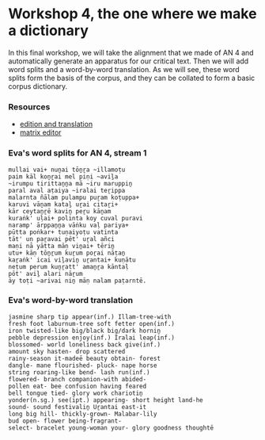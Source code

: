 # Workshop 4, the one where we make a dictionary

In this final workshop, we will take the alignment that we made of AN 4 and automatically generate an apparatus for our critical text. Then we will add word splits and a word-by-word translation. As we will see, these word splits form the basis of the corpus, and they can be collated to form a basic corpus dictionary.

### Resources
* [edition and translation](https://cloud.uni-hamburg.de/s/REcrHiDjwL5b3HJ)
* [matrix editor](https://chchch.github.io/sanskrit-alignment/matrix-editor)


### Eva's word splits for AN 4, stream 1
    mullai vai+ nuṉai tōṉṟa ~illamoṭu
    paim kāl koṉṟai mel piṇi ~aviḻa
    ~irumpu tirittaṉṉa mā ~iru maruppiṉ
    paral aval aṭaiya ~iralai teṟippa
    malarnta ñālam pulampu puṟam koṭuppa+
    karuvi vāṉam kataḻ uṟai citaṟi+
    kār ceytaṉṟē kaviṉ peṟu kāṉam
    kuraṅk' uḷai+ polinta koy cuval puravi
    naramp' ārppaṉṉa vāṅku vaḷ pariya+
    pūtta poṅkar+ tuṇaiyoṭu vatinta
    tāt' uṇ paṟavai pēt' uṟal añci
    maṇi nā yātta māṇ viṉai+ tēriṉ
    utu+ kāṇ tōṉṟum kuṟum poṟai nāṭaṉ
    kaṟaṅk' icai viḻaviṉ uṟantai+ kuṇātu
    neṭum perum kuṉṟatt' amaṉṟa kāntaḷ
    pōt' aviḻ alari nāṟum
    āy toṭi ~arivai niṉ māṇ nalam paṭarntē.

### Eva's word-by-word translation
    jasmine sharp tip appear(inf.) Illam-tree-with
    fresh foot laburnum-tree soft fetter open(inf.)
    iron twisted-like big/black big/dark horniṉ	
    pebble depression enjoy(inf.) Iralai leap(inf.)
    blossomed- world loneliness back give(inf.)
    amount sky hasten- drop scattered
    rainy-season it-madeē beauty obtain- forest
    dangle- mane flourished- pluck- nape horse
    string roaring-like bend- lash run(inf.)
    flowered- branch companion-with abided-
    pollen eat- bee confusion having feared
    bell tongue tied- glory work chariotiṉ
    yonder(n.sg.) see(ipt.) appearing- short height land-he
    sound- sound festivaliṉ Uṟantai east-it
    long big hill- thickly-grown- Malabar-lily	
    bud open- flower being-fragrant-
    select- bracelet young-woman your- glory goodness thoughtē
